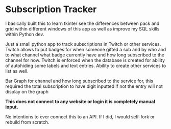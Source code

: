 #  Subscription Tracker

I basically built this to learn tkinter see the differences between pack and grid within different windows of this app as well as  improve my SQL skills within Python dev. 

Just a small python app to track subscriptions in Twitch or other services. Twitch allows to put badges for when someone gifted a sub and by who and to what channel what badge currently have and how long subscribed to the channel for now. Twitch is enforced when the database is created for ability of autohiding some labels and text entries. Ability to create other services to list as well. 


Bar Graph for channel and how long subscribed to the service for, this required the total subscription to have digit inputted if not the entry will not display on the graph

**This does not connect to any website or login it is completely manual input.**

No intentions to ever connect this to an API. If I did, I would self-fork or rebuild from scratch. 